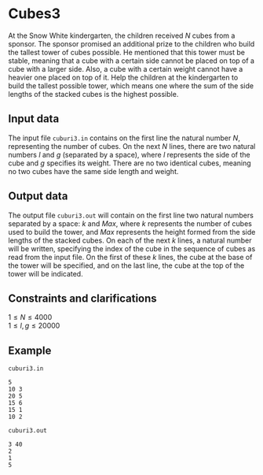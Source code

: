 # Cubes3

At the Snow White kindergarten, the children received $N$ cubes from a sponsor. The sponsor promised an additional prize to the children who build the tallest tower of cubes possible. He mentioned that this tower must be stable, meaning that a cube with a certain side cannot be placed on top of a cube with a larger side. Also, a cube with a certain weight cannot have a heavier one placed on top of it. Help the children at the kindergarten to build the tallest possible tower, which means one where the sum of the side lengths of the stacked cubes is the highest possible.

## Input data

The input file `cuburi3.in` contains on the first line the natural number $N$, representing the number of cubes. On the next $N$ lines, there are two natural numbers $l$ and $g$ (separated by a space), where $l$ represents the side of the cube and $g$ specifies its weight. There are no two identical cubes, meaning no two cubes have the same side length and weight.

## Output data

The output file `cuburi3.out` will contain on the first line two natural numbers separated by a space: $k$ and $Max$, where $k$ represents the number of cubes used to build the tower, and $Max$ represents the height formed from the side lengths of the stacked cubes. On each of the next $k$ lines, a natural number will be written, specifying the index of the cube in the sequence of cubes as read from the input file. On the first of these $k$ lines, the cube at the base of the tower will be specified, and on the last line, the cube at the top of the tower will be indicated.

## Constraints and clarifications

$1 \leq N \leq 4000$  
$1 \leq l, g \leq 20000$  

## Example

`cuburi3.in`  
```
5
10 3
20 5
15 6
15 1
10 2
```

`cuburi3.out`  
```
3 40 
2 
1 
5 
```